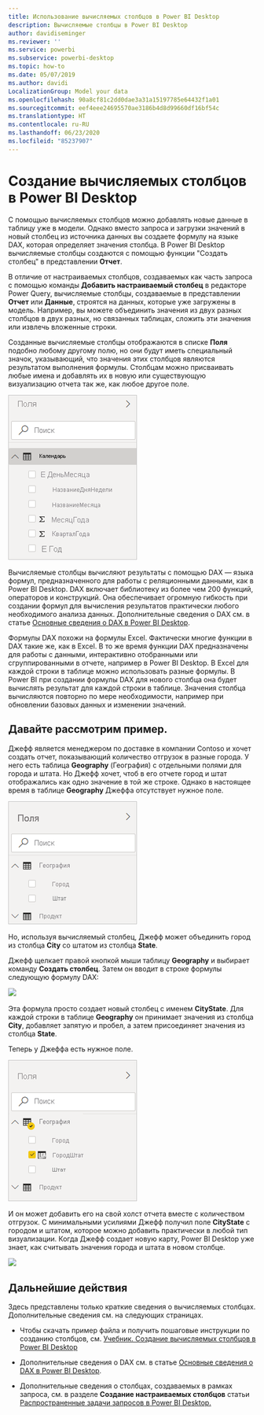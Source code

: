 ```yaml
---
title: Использование вычисляемых столбцов в Power BI Desktop
description: Вычисляемые столбцы в Power BI Desktop
author: davidiseminger
ms.reviewer: ''
ms.service: powerbi
ms.subservice: powerbi-desktop
ms.topic: how-to
ms.date: 05/07/2019
ms.author: davidi
LocalizationGroup: Model your data
ms.openlocfilehash: 90a8cf81c2dd0dae3a31a15197785e64432f1a01
ms.sourcegitcommit: eef4eee24695570ae3186b4d8d99660df16bf54c
ms.translationtype: HT
ms.contentlocale: ru-RU
ms.lasthandoff: 06/23/2020
ms.locfileid: "85237907"
---
```

# <a name="create-calculated-columns-in-power-bi-desktop"></a>Создание вычисляемых столбцов в Power BI Desktop
С помощью вычисляемых столбцов можно добавлять новые данные в таблицу уже в модели. Однако вместо запроса и загрузки значений в новый столбец из источника данных вы создаете формулу на языке DAX, которая определяет значения столбца. В Power BI Desktop вычисляемые столбцы создаются с помощью функции "Создать столбец" в представлении **Отчет**.

В отличие от настраиваемых столбцов, создаваемых как часть запроса с помощью команды **Добавить настраиваемый столбец** в редакторе Power Query, вычисляемые столбцы, создаваемые в представлении **Отчет** или **Данные**, строятся на данных, которые уже загружены в модель. Например, вы можете объединить значения из двух разных столбцов в двух разных, но связанных таблицах, сложить эти значения или извлечь вложенные строки.

Созданные вычисляемые столбцы отображаются в списке **Поля** подобно любому другому полю, но они будут иметь специальный значок, указывающий, что значения этих столбцов являются результатом выполнения формулы. Столбцам можно присваивать любые имена и добавлять их в новую или существующую визуализацию отчета так же, как любое другое поле.

![](media/desktop-calculated-columns/calccolinpbid_fields.png)

Вычисляемые столбцы вычисляют результаты с помощью DAX — языка формул, предназначенного для работы с реляционными данными, как в Power BI Desktop. DAX включает библиотеку из более чем 200 функций, операторов и конструкций. Она обеспечивает огромную гибкость при создании формул для вычисления результатов практически любого необходимого анализа данных. Дополнительные сведения о DAX см. в статье [Основные сведения о DAX в Power BI Desktop](desktop-quickstart-learn-dax-basics.md).

Формулы DAX похожи на формулы Excel. Фактически многие функции в DAX такие же, как в Excel. В то же время функции DAX предназначены для работы с данными, интерактивно отобранными или сгруппированными в отчете, например в Power BI Desktop. В Excel для каждой строки в таблице можно использовать разные формулы. В Power BI при создании формулы DAX для нового столбца она будет вычислять результат для каждой строки в таблице. Значения столбца вычисляются повторно по мере необходимости, например при обновлении базовых данных и изменении значений.

## <a name="lets-look-at-an-example"></a>Давайте рассмотрим пример.
Джефф является менеджером по доставке в компании Contoso и хочет создать отчет, показывающий количество отгрузок в разные города. У него есть таблица **Geography** (География) с отдельными полями для города и штата. Но Джефф хочет, чтоб в его отчете город и штат отображались как одно значение в той же строке. Однако в настоящее время в таблице **Geography** Джеффа отсутствует нужное поле.

![](media/desktop-calculated-columns/calccolinpbid_cityandstatefields.png)

Но, используя вычисляемый столбец, Джефф может объединить город из столбца **City** со штатом из столбца **State**.

Джефф щелкает правой кнопкой мыши таблицу **Geography** и выбирает команду **Создать столбец**. Затем он вводит в строке формулы следующую формулу DAX:

![](media/desktop-calculated-columns/calccolinpbid_formula.png)

Эта формула просто создает новый столбец с именем **CityState**. Для каждой строки в таблице **Geography** он принимает значения из столбца **City**, добавляет запятую и пробел, а затем присоединяет значения из столбца **State**.

Теперь у Джеффа есть нужное поле.

![](media/desktop-calculated-columns/calccolinpbid_citystatefield.png)

И он может добавить его на свой холст отчета вместе с количеством отгрузок. С минимальными усилиями Джефф получил поле **CityState** с городом и штатом, которое можно добавить практически в любой тип визуализации. Когда Джефф создает новую карту, Power BI Desktop уже знает, как считывать значения города и штата в новом столбце.

![](media/desktop-calculated-columns/calccolinpbid_citystatemap.png)

## <a name="next-steps"></a>Дальнейшие действия
Здесь представлены только краткие сведения о вычисляемых столбцах. Дополнительные сведения см. на следующих страницах.

* Чтобы скачать пример файла и получить пошаговые инструкции по созданию столбцов, см. [Учебник. Создание вычисляемых столбцов в Power BI Desktop](desktop-tutorial-create-calculated-columns.md)

* Дополнительные сведения о DAX см. в статье [Основные сведения о DAX в Power BI Desktop](desktop-quickstart-learn-dax-basics.md).

* Дополнительные сведения о столбцах, создаваемых в рамках запроса, см. в разделе **Создание настраиваемых столбцов** статьи [Распространенные задачи запросов в Power BI Desktop.](desktop-common-query-tasks.md)  

